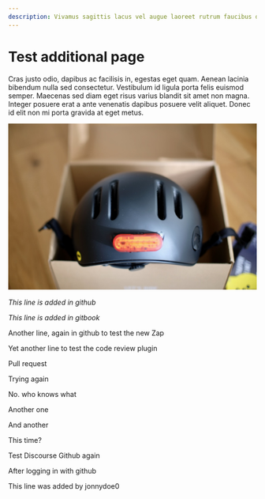 ```yaml
---
description: Vivamus sagittis lacus vel augue laoreet rutrum faucibus dolor auctor.
---
```


# Test additional page

Cras justo odio, dapibus ac facilisis in, egestas eget quam. Aenean lacinia bibendum nulla sed consectetur. Vestibulum id ligula porta felis euismod semper. Maecenas sed diam eget risus varius blandit sit amet non magna. Integer posuere erat a ante venenatis dapibus posuere velit aliquet. Donec id elit non mi porta gravida at eget metus.

![](<../.gitbook/assets/Thousand - 5 of 7.jpeg>)

_This line is added in github_

_This line is added in gitbook_

Another line, again in github to test the new Zap

Yet another line to test the code review plugin

Pull request

Trying again

No. who knows what

Another one

And another

This time?

Test Discourse Github again

After logging in with github

This line was added by jonnydoe0
